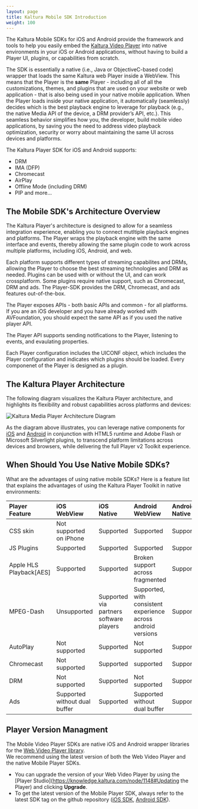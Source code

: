 ```yaml
---
layout: page
title: Kaltura Mobile SDK Introduction
weight: 100
---
```


The Kaltura Mobile SDKs for iOS and Android provide the framework and tools to help you easily embed the [Kaltura Video Player](http://player.kaltura.com/) into native environments in your iOS or Android applications, without having to build a Player UI, plugins, or capabilities from scratch. 

The SDK is essentially a native (i.e., Java or ObjectiveC-based code) wrapper that loads the same Kaltura web Player inside a WebView. This means that the Player is the **same** Player - including all of all the customizations, themes, and plugins that are used on your website or web application - that is also being used in your native mobile application. When the Player loads inside your native application, it automatically (seamlessly) decides which is the best playback engine to leverage for playback (e.g., the native Media API of the device, a DRM provider’s API, etc.). This seamless behavior simplifies how you, the developer, build mobile video applications, by saving you the need to address video playback optimization, security or worry about maintaining the same UI across devices and platforms.

The Kaltura Player SDK for iOS and Android supports:  

* DRM  
* IMA (DFP)  
* Chromecast  
* AirPlay  
* Offline Mode (including DRM)  
* PIP
and more...

## The Mobile SDK's Architecture Overview  
The Kaltura Player's architecture is designed to allow for a seamless integration experience, enabling you to connect mutltiple playback engines and platforms. The Player wraps the playback engine with the same interface and events, thereby allowing the same plugin code to work across multiple platforms, including iOS, Android, and web.  

Each platform supports different types of streaming capabilites and DRMs, allowing the Player to choose the best streaming technologies and DRM as needed. Plugins can be used with or without the UI, and can work crossplatform. Some plugins require native support, such as Chromecast, DRM and ads. The Player-SDK provides the DRM, Chromecast, and ads features out-of-the-box.  

The Player exposes APIs - both basic APIs and common - for all platforms. If you are an iOS developer and you have already worked with AVFoundation, you should expect the same API as if you used the native player API.  

The Player API supports sending notifications to the Player, listening to events, and evaulating properties. 

Each Player configuration includes the UICONF object, which includes the Player configuration and indicates which plugins should be loaded. Every componenet of the Player is designed as a plugin.  

## The Kaltura Player Architecture

The following diagram visualizes the Kaltura Player architecture, and highlights its flexibility and robust capabilities across platforms and devices: 

![Kaltura Media Player Architecture Diagram](https://knowledge.kaltura.com/sites/default/files/styles/large/public/kaltura-player-toolkit.png)

As the diagram above illustrates, you can leverage native components for [iOS](https://github.com/kaltura/player-sdk-native-ios/) and [Android](https://github.com/kaltura/player-sdk-native-android) in conjunction with HTML5 runtime and Adobe Flash or Microsoft Silverlight plugins, to transcend platform limitations across devices and browsers, while delivering the full Player v2 Toolkit experience. 

## When Should You Use Native Mobile SDKs?

What are the advantages of using native mobile SDKs? Here is a feature list that explains the advantages of using the Kaltura Player Toolkit in native environments:

| Player Feature | iOS WebView | iOS Native |Android WebView | Android Native |  
|:-------------  |:----------  |:---------- |:-------------- |:-------------- |  
|CSS skin      | Not supported on iPhone  | Supported  | Supported | Supported |  
|JS Plugins    | Supported                | Supported  | Supported | Supported |  
|Apple HLS Playback[AES] | Supported | Supported  | Broken support across fragmented | Supported |  
|MPEG-Dash |Unsupported | Supported via partners software players | Supported, with consistent experience across android versions | Supported |  
|AutoPlay     | Not supported  | Supported  | Not supported  | Supported |  
|Chromecast     | Not supported  | Supported  | supported  | Supported |  
|DRM     | Not supported  | Supported  | Not supported  | Supported |  
|Ads     | Supported without dual buffer | Supported  | Supported without dual buffer   | Supported |  

## Player Version Managment  

The Mobile Video Player SDKs are native iOS and Android wrapper libraries for the [Web Video Player library](https://vpaas.kaltura.com/documentation/04_Web-Video-Player/Player-Configuration.html).  
We recommend using the latest version of both the Web Video Player and the native Mobile Player SDKs.  

* You can upgrade the version of your Web Video Player by using the [Player Studio](https://knowledge.kaltura.com/node/1148#Updating the Player) and clicking **Upgrade**.  
* To get the latest version of the Mobile Player SDK, always refer to the latest SDK tag on the github repository ([iOS SDK](https://github.com/kaltura/player-sdk-native-ios), [Android SDK](https://github.com/kaltura/player-sdk-native-android)).


